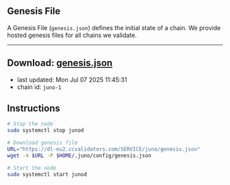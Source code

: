 ## Genesis File
A Genesis File (`genesis.json`) defines the initial state of a chain. We provide hosted genesis files for all chains we validate.

---
**Download: [genesis.json](https://dl-eu2.ccvalidators.com/SERVICE/juno/genesis.json)**
---

- last updated: Mon Jul 07 2025 11:45:31
- chain id: `juno-1`

## Instructions
```sh
# Stop the node
sudo systemctl stop junod

# Download genesis file
URL="https://dl-eu2.ccvalidators.com/SERVICE/juno/genesis.json"
wget -4 $URL -P $HOME/.juno/config/genesis.json

# Start the node
sudo systemctl start junod
```
